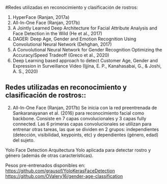 #Redes utilizadas en reconocimiento y  clasificación de rostros:


1. HyperFace (Ranjan, 2017a)
2. All-In-One Face (Ranjan, 2017b)
3. A Jointly Learned Deep Architecture for Facial Attribute Analysis and Face Detection in the Wild (He et al., 2017)
4. DAGER: Deep Age, Gender and Emotion Recognition Using Convolutional Neural Network (Dehghan, 2017)
5. A Convolutional Neural Network for Gender Recognition Optimizing the Accuracy/Speed Tradeoff (Greco et al., 2020)
6. Deep Learning based approach to detect Customer Age, Gender and Expression in Surveillance Video (Ijjina, E. P., Kanahasabai, G., & Joshi, A. S., 2020)

## Redes utilizadas en reconocimiento y  clasificación de rostros::

2. All-In-One Face (Ranjan, 2017b)
Se inicia con la red preentrenada de Sankaranayanan et al. (2016) para reconocimiento facial como backbone. Consiste en 7 capas convolucionales y 3 capas fully connected.
Las 6 primeras capas convolucionales se utilizan para entrenar otras tareas, las que se dividen en 2 grupos: independientes (detección, visibilidad, keypoints, etc) y dependientes (género, edad) del sujeto.

Yolo Face Detection
Arquitectura Yolo aplicada para detectar rostro y género (además de otras características).

Pesos pre-entrenados disponibles en:
https://github.com/grausof/YoloKerasFaceDetection
https://github.com/OValery16/gender-age-classification

